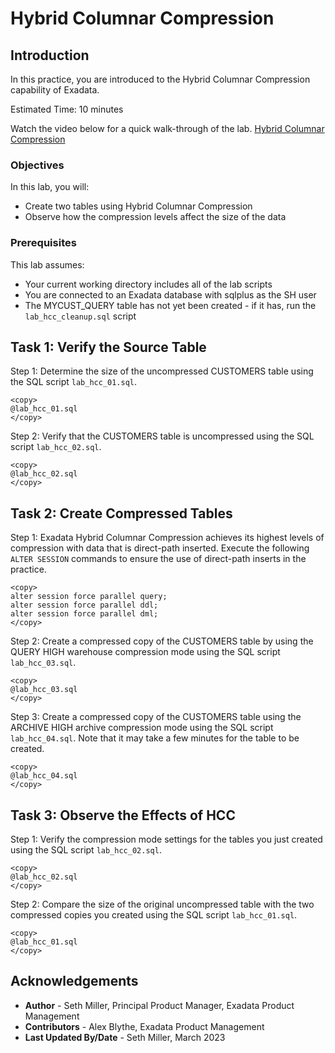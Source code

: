 # Hybrid Columnar Compression

## Introduction

In this practice, you are introduced to the Hybrid Columnar Compression capability of Exadata.

Estimated Time: 10 minutes

Watch the video below for a quick walk-through of the lab.
[Hybrid Columnar Compression](videohub:1_6u8wbsrw)

### Objectives

In this lab, you will:
* Create two tables using Hybrid Columnar Compression
* Observe how the compression levels affect the size of the data

### Prerequisites

This lab assumes:
* Your current working directory includes all of the lab scripts
* You are connected to an Exadata database with sqlplus as the SH user
* The MYCUST_QUERY table has not yet been created - if it has, run the `lab_hcc_cleanup.sql` script

## Task 1: Verify the Source Table

Step 1: Determine the size of the uncompressed CUSTOMERS table using the SQL script `lab_hcc_01.sql`.
```text
<copy>
@lab_hcc_01.sql
</copy>
```

Step 2: Verify that the CUSTOMERS table is uncompressed using the SQL script `lab_hcc_02.sql`.
```text
<copy>
@lab_hcc_02.sql
</copy>
```

## Task 2: Create Compressed Tables

Step 1: Exadata Hybrid Columnar Compression achieves its highest levels of compression with data that is direct-path inserted. Execute the following `ALTER SESSION` commands to ensure the use of direct-path inserts in the practice.
```text
<copy>
alter session force parallel query;
alter session force parallel ddl;
alter session force parallel dml;
</copy>
```

Step 2: Create a compressed copy of the CUSTOMERS table by using the QUERY HIGH warehouse compression mode using the SQL script `lab_hcc_03.sql`.
```text
<copy>
@lab_hcc_03.sql
</copy>
```

Step 3: Create a compressed copy of the CUSTOMERS table using the ARCHIVE HIGH archive compression mode using the SQL script `lab_hcc_04.sql`. Note that it may take a few minutes for the table to be created.
```text
<copy>
@lab_hcc_04.sql
</copy>
```

## Task 3: Observe the Effects of HCC

Step 1: Verify the compression mode settings for the tables you just created using the SQL script `lab_hcc_02.sql`.
```text
<copy>
@lab_hcc_02.sql
</copy>
```

Step 2: Compare the size of the original uncompressed table with the two compressed copies you created using the SQL script `lab_hcc_01.sql`.
```text
<copy>
@lab_hcc_01.sql
</copy>
```

## Acknowledgements
* **Author** - Seth Miller, Principal Product Manager, Exadata Product Management
* **Contributors** - Alex Blythe, Exadata Product Management
* **Last Updated By/Date** - Seth Miller, March 2023
